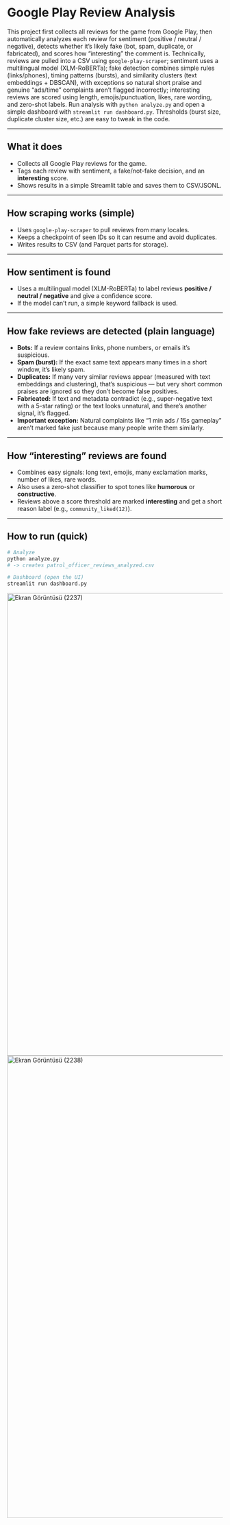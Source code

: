 # Google Play Review Analysis 

This project first collects all reviews for the game from Google Play, then automatically analyzes each review for sentiment (positive / neutral / negative), detects whether it’s likely fake (bot, spam, duplicate, or fabricated), and scores how “interesting” the comment is. Technically, reviews are pulled into a CSV using `google-play-scraper`; sentiment uses a multilingual model (XLM-RoBERTa); fake detection combines simple rules (links/phones), timing patterns (bursts), and similarity clusters (text embeddings + DBSCAN), with exceptions so natural short praise and genuine “ads/time” complaints aren’t flagged incorrectly; interesting reviews are scored using length, emojis/punctuation, likes, rare wording, and zero-shot labels. Run analysis with `python analyze.py` and open a simple dashboard with `streamlit run dashboard.py`. Thresholds (burst size, duplicate cluster size, etc.) are easy to tweak in the code.

---

## What it does
- Collects all Google Play reviews for the game.  
- Tags each review with sentiment, a fake/not-fake decision, and an **interesting** score.  
- Shows results in a simple Streamlit table and saves them to CSV/JSONL.

---

## How scraping works (simple)
- Uses `google-play-scraper` to pull reviews from many locales.  
- Keeps a checkpoint of seen IDs so it can resume and avoid duplicates.  
- Writes results to CSV (and Parquet parts for storage).

---

## How sentiment is found
- Uses a multilingual model (XLM-RoBERTa) to label reviews **positive / neutral / negative** and give a confidence score.  
- If the model can’t run, a simple keyword fallback is used.

---

## How fake reviews are detected (plain language)
- **Bots:** If a review contains links, phone numbers, or emails it’s suspicious.  
- **Spam (burst):** If the exact same text appears many times in a short window, it’s likely spam.  
- **Duplicates:** If many very similar reviews appear (measured with text embeddings and clustering), that’s suspicious — but very short common praises are ignored so they don’t become false positives.  
- **Fabricated:** If text and metadata contradict (e.g., super-negative text with a 5-star rating) or the text looks unnatural, and there’s another signal, it’s flagged.  
- **Important exception:** Natural complaints like “1 min ads / 15s gameplay” aren’t marked fake just because many people write them similarly.

---

## How “interesting” reviews are found
- Combines easy signals: long text, emojis, many exclamation marks, number of likes, rare words.  
- Also uses a zero-shot classifier to spot tones like **humorous** or **constructive**.  
- Reviews above a score threshold are marked **interesting** and get a short reason label (e.g., `community_liked(12)`).

---

## How to run (quick)
```bash
# Analyze
python analyze.py
# -> creates patrol_officer_reviews_analyzed.csv

# Dashboard (open the UI)
streamlit run dashboard.py
```

<img width="1920" height="1080" alt="Ekran Görüntüsü (2237)" src="https://github.com/user-attachments/assets/1130734a-6c06-41fc-a368-6648b4a58e9b" />
<img width="1920" height="1080" alt="Ekran Görüntüsü (2238)" src="https://github.com/user-attachments/assets/d93c30d9-d04c-4871-a3b9-e1d77484fcaa" />


